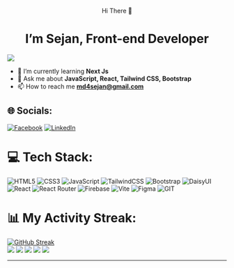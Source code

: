 <p align="center">Hi There 👋</p>
<h1 align="center">I’m Sejan, Front-end Developer</h1>

[![](https://visitcount.itsvg.in/api?id=mdsejan&icon=0&color=3)](https://visitcount.itsvg.in)

- 🌱 I’m currently learning **Next Js**
- 💬 Ask me about **JavaScript, React, Tailwind CSS, Bootstrap**
- 📫 How to reach me **md4sejan@gmail.com**


## 🌐 Socials:

[![Facebook](https://img.shields.io/badge/Facebook-%231877F2.svg?logo=Facebook&logoColor=white)](https://facebook.com/sejan.kp) [![LinkedIn](https://img.shields.io/badge/LinkedIn-%230077B5.svg?logo=linkedin&logoColor=white)](https://linkedin.com/in/sejan-kp)

# 💻 Tech Stack:

![HTML5](https://img.shields.io/badge/html5-%23E34F26.svg?style=for-the-badge&logo=html5&logoColor=white) ![CSS3](https://img.shields.io/badge/css3-%231572B6.svg?style=for-the-badge&logo=css3&logoColor=white)  ![JavaScript](https://img.shields.io/badge/javascript-%23323330.svg?style=for-the-badge&logo=javascript&logoColor=%23F7DF1E) ![TailwindCSS](https://img.shields.io/badge/tailwindcss-%2338B2AC.svg?style=for-the-badge&logo=tailwind-css&logoColor=white) ![Bootstrap](https://img.shields.io/badge/bootstrap-%238511FA.svg?style=for-the-badge&logo=bootstrap&logoColor=white) ![DaisyUI](https://img.shields.io/badge/daisyui-5A0EF8?style=for-the-badge&logo=daisyui&logoColor=white) ![React](https://img.shields.io/badge/react-%2320232a.svg?style=for-the-badge&logo=react&logoColor=%2361DAFB) ![React Router](https://img.shields.io/badge/React_Router-CA4245?style=for-the-badge&logo=react-router&logoColor=white) ![Firebase](https://img.shields.io/badge/firebase-%23039BE5.svg?style=for-the-badge&logo=firebase) ![Vite](https://img.shields.io/badge/vite-%23646CFF.svg?style=for-the-badge&logo=vite&logoColor=white)  ![Figma](https://img.shields.io/badge/figma-%23F24E1E.svg?style=for-the-badge&logo=figma&logoColor=white) ![GIT](https://img.shields.io/badge/Git-fc6d26?style=for-the-badge&logo=git&logoColor=white)


# 📊 My Activity Streak:

[![GitHub Streak](https://github-readme-streak-stats.herokuapp.com?user=mdsejan&theme=merko&mode=weekly)](https://git.io/streak-stats)<br/>
![](http://github-profile-summary-cards.vercel.app/api/cards/profile-details?username=mdsejan&theme=merko)
![](http://github-profile-summary-cards.vercel.app/api/cards/repos-per-language?username=mdsejan&theme=merko)
![](http://github-profile-summary-cards.vercel.app/api/cards/most-commit-language?username=mdsejan&theme=merko)
![](http://github-profile-summary-cards.vercel.app/api/cards/stats?username=mdsejan&theme=merko)
![](http://github-profile-summary-cards.vercel.app/api/cards/productive-time?username=mdsejan&theme=merko&utcOffset=8)


---
